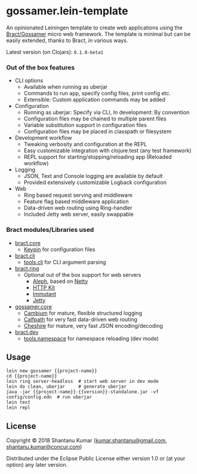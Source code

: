 # gossamer.lein-template

An opinionated Leiningen template to create web applications using the [Bract/Gossamer](https://bract.github.io)
micro web framework. The template is minimal but can be easily extended, thanks to Bract, in various ways.


Latest version (on Clojars): `0.1.0-beta1`


### Out of the box features

- CLI options
  - Available when running as uberjar
  - Commands to run app, specify config files, print config etc.
  - Extensible: Custom application commands may be added
- Configuration
  - Running as uberjar: Specify via CLI, In development: By convention
  - Configuration files may be chained to multiple parent files
  - Variable substitution support in configuration files
  - Configuration files may be placed in classpath or filesystem
- Development workflow
  - Tweaking verbosity and configuration at the REPL
  - Easy customizable integration with clojure.test (any test framework)
  - REPL support for starting/stopping/reloading app (Reloaded workflow)
- Logging
  - JSON, Text and Console logging are available by default
  - Provided extensively customizable Logback configuration
- Web
  - Ring based request serving and middleware
  - Feature flag based middleware application
  - Data-driven web routing using Ring-handler
  - Included Jetty web server, easily swappable


### Bract modules/Libraries used

- [bract.core](https://github.com/bract/bract.core)
  - [Keypin](https://github.com/kumarshantanu/keypin) for configuration files
- [bract.cli](https://github.com/bract/bract.cli)
  - [tools.cli](https://github.com/clojure/tools.cli) for CLI argument parsing
- [bract.ring](https://github.com/bract/bract.ring)
  - Optional out of the box support for web servers
    - [Aleph](http://aleph.io/), based on [Netty](https://netty.io/)
    - [HTTP Kit](http://www.http-kit.org/)
    - [Immutant](http://immutant.org/)
    - [Jetty](https://www.eclipse.org/jetty/)
- [gossamer.core](https://github.com/bract/gossamer.core)
  - [Cambium](https://cambium-clojure.github.io/) for mature, flexible structured logging
  - [Calfpath](https://github.com/kumarshantanu/calfpath) for very fast data-driven web routing
  - [Cheshire](https://github.com/dakrone/cheshire) for mature, very fast JSON encoding/decoding
- [bract.dev](https://github.com/bract/bract.dev)
  - [tools.namespace](https://github.com/clojure/tools.namespace) for namespace reloading (dev mode)


## Usage

```shell
lein new gossamer {{project-name}}
cd {{project-name}}
lein ring server-headless  # start web server in dev mode
lein do clean, uberjar     # generate uberjar
java -jar {{project-name}}-{{version}}-standalone.jar -vf config/config.edn  # run uberjar
lein test
lein repl
```


## License

Copyright © 2018 Shantanu Kumar (kumar.shantanu@gmail.com, shantanu.kumar@concur.com)

Distributed under the Eclipse Public License either version 1.0 or (at
your option) any later version.
